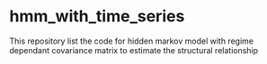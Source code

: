 # hmm_with_time_series
This repository list the code for hidden markov model with regime dependant covariance matrix to estimate the structural relationship
